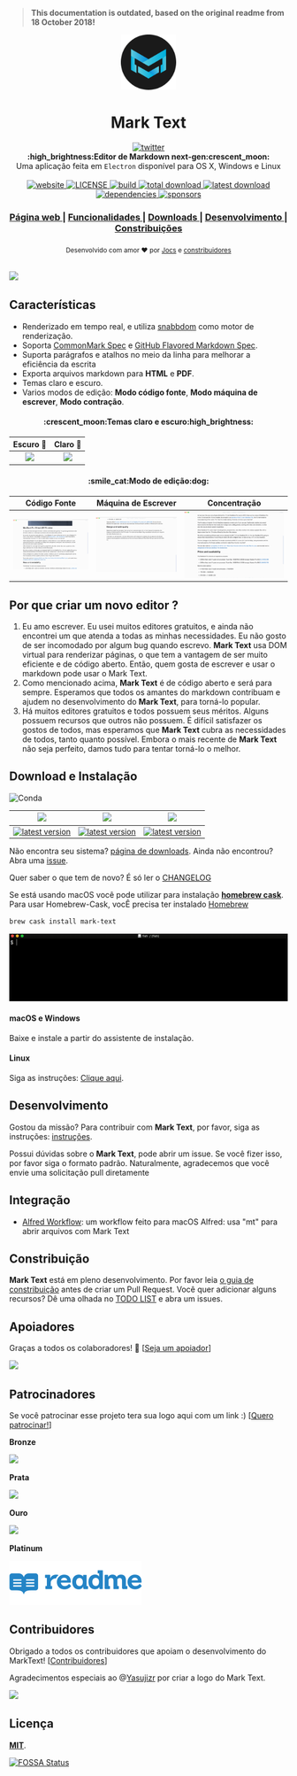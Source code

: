 > **This documentation is outdated, based on the original readme from 18 October 2018!**

<p align="center"><img src="../../static/logo-small.png" alt="mark text" width="100" height="100"></p>

<h1 align="center">Mark Text</h1>

<div align="center">
  <a href="https://twitter.com/intent/tweet?via=marktextme&url=https://github.com/marktext/marktext/&text=What%20do%20you%20want%20to%20say%20to%20me?&hashtags=happyMarkText">
    <img src="https://img.shields.io/twitter/url/https/github.com/marktext/marktext.svg?style=for-the-badge" alt="twitter">
  </a>
</div>
<div align="center">
  <strong>:high_brightness:Editor de Markdown next-gen:crescent_moon:</strong>
</div>
<div align="center">
  Uma aplicação feita em <code>Electron</code> disponível para OS X, Windows e Linux
</div>

<br />

<div align="center">
  <!-- Version -->
  <a href="https://marktext.github.io/website">
    <img src="https://badge.fury.io/gh/jocs%2Fmarktext.svg" alt="website">
  </a>
  <!-- License -->
  <a href="https://marktext.github.io/website">
    <img src="https://img.shields.io/github/license/marktext/marktext.svg" alt="LICENSE">
  </a>
  <!-- Build Status -->
  <a href="https://marktext.github.io/website">
    <img src="https://travis-ci.org/marktext/marktext.svg?branch=master" alt="build">
  </a>
  <!-- Downloads total -->
  <a href="https://marktext.github.io/website">
    <img src="https://img.shields.io/github/downloads/marktext/marktext/total.svg" alt="total download">
  </a>
  <!-- Downloads latest release -->
  <a href="https://marktext.github.io/website">
    <img src="https://img.shields.io/github/downloads/marktext/marktext/v0.15.1/total.svg" alt="latest download">
  </a>
  <!-- deps -->
  <a href="https://marktext.github.io/website">
    <img src="https://img.shields.io/hackage-deps/v/lens.svg" alt="dependencies">
  </a>
  <!-- sponsors -->
  <a href="https://opencollective.com/marktext">
    <img src="https://opencollective.com/marktext/tiers/silver-sponsors/badge.svg?label=SilverSponsors&color=brightgreen" alt="sponsors">
  </a>
</div>

<div align="center">
  <h3>
    <a href="https://marktext.github.io/website">
      Página web
    </a>
    <span> | </span>
    <a href="https://github.com/marktext/marktext#features">
      Funcionalidades
    </a>
    <span> | </span>
    <a href="https://github.com/marktext/marktext#download-and-install">
      Downloads
    </a>
    <span> | </span>
    <a href="https://github.com/marktext/marktext#development">
      Desenvolvimento
    </a>
    <span> | </span>
    <a href="https://github.com/marktext/marktext#contribution">
      Constribuições
    </a>
  </h3>
</div>

<div align="center">
  <sub>Desenvolvido com amor ❤︎ por
    <a href="https://github.com/Jocs">Jocs</a> e
    <a href="https://github.com/marktext/marktext/graphs/contributors">
      constribuidores
    </a>
  </sub>
</div>

<br />

![](../../docs/marktext.gif)

## Características

- Renderizado em tempo real, e utiliza [snabbdom](https://github.com/snabbdom/snabbdom) como motor de renderização.
- Soporta [CommonMark Spec](https://spec.commonmark.org/0.29/) e [GitHub Flavored Markdown Spec](https://github.github.com/gfm/).
- Suporta parágrafos e atalhos no meio da linha para melhorar a eficiência da escrita
- Exporta arquivos markdown para **HTML** e **PDF**.
- Temas claro e escuro.
- Varios modos de edição: **Modo código fonte**, **Modo máquina de escrever**, **Modo contração**.

<h4 align="center">:crescent_moon:Temas claro e escuro:high_brightness:</h4>

| Escuro :crescent_moon:                                               | Claro :high_brightness:                                             |
|:------------------------------------------------------------------:|:-------------------------------------------------------------------:|
| ![](../../docs/dark.jpg) | ![](../../docs/light.jpg) |

<h4 align="center">:smile_cat:Modo de edição:dog:</h4>

| Código Fonte                                                          | Máquina de Escrever                                                               | Concentração                                                               |
|:--------------------------------------------------------------------:|:------------------------------------------------------------------------:|:-------------------------------------------------------------------:|
| ![](../../docs/source.gif) | ![](../../docs/typewriter.gif) | ![](../../docs/focus.gif) |

## Por que criar um novo editor ?

1. Eu amo escrever. Eu usei muitos editores gratuitos, e ainda não encontrei um que atenda a todas as minhas necessidades. Eu não gosto de ser incomodado por algum bug quando escrevo. **Mark Text** usa DOM virtual para renderizar páginas, o que tem a vantagem de ser muito eficiente e de código aberto. Então, quem gosta de escrever e usar o markdown pode usar o Mark Text.
2. Como mencionado acima, **Mark Text** é de código aberto e será para sempre.
Esperamos que todos os amantes do markdown contribuam e ajudem no desenvolvimento do **Mark Text**, para torná-lo popular.
3. Há muitos editores gratuitos e todos possuem seus méritos. Alguns possuem recursos que outros não possuem. É difícil satisfazer os gostos de todos, mas esperamos que **Mark Text** cubra as necessidades de todos, tanto quanto possível. Embora o mais recente de **Mark Text** não seja perfeito, damos tudo para tentar torná-lo o melhor.

## Download e Instalação

![Conda](https://img.shields.io/conda/pn/conda-forge/python.svg?style=for-the-badge)

| ![]( https://github.com/ryanoasis/nerd-fonts/wiki/screenshots/v1.0.x/mac-pass-sm.png)                                                                                                             | ![]( https://github.com/ryanoasis/nerd-fonts/wiki/screenshots/v1.0.x/windows-pass-sm.png)                                                                                                                     | ![]( https://github.com/ryanoasis/nerd-fonts/wiki/screenshots/v1.0.x/linux-pass-sm.png)                                                                                                                                   |
|:-------------------------------------------------------------------------------------------------------------------------------------------------------------------------------------------------:|:-------------------------------------------------------------------------------------------------------------------------------------------------------------------------------------------------------------:|:-------------------------------------------------------------------------------------------------------------------------------------------------------------------------------------------------------------------------:|
| [![latest version](https://img.shields.io/github/downloads/marktext/marktext/latest/marktext-0.15.1.dmg.svg)](https://github.com/marktext/marktext/releases/download/v0.15.1/marktext-0.15.1.dmg) | [![latest version](https://img.shields.io/github/downloads/marktext/marktext/latest/marktext-setup-0.15.1.exe.svg)](https://github.com/marktext/marktext/releases/download/v0.15.1/marktext-setup-0.15.1.exe) | [![latest version](https://img.shields.io/github/downloads/marktext/marktext/latest/marktext-0.15.1-x86_64.AppImage.svg)](https://github.com/marktext/marktext/releases/download/v0.15.1/marktext-0.15.1-x86_64.AppImage) |

Não encontra seu sistema? [página de downloads](https://github.com/marktext/marktext/releases). Ainda não encontrou? Abra uma [issue](https://github.com/marktext/marktext/issues).

Quer saber o que tem de novo? É só ler o [CHANGELOG](../../.github/CHANGELOG.md)

Se está usando macOS você pode utilizar para instalação [**homebrew cask**](https://github.com/caskroom/homebrew-cask). Para usar Homebrew-Cask, vocÊ precisa ter instalado [Homebrew](https://brew.sh/)
```bash
brew cask install mark-text
```

![](../../docs/brew-cask.gif)

#### macOS e Windows

Baixe e instale a partir do assistente de instalação.

#### Linux

Siga as instruções: [Clique aqui](../../docs/LINUX.md).

## Desenvolvimento

Gostou da missão? Para contribuir com **Mark Text**, por favor, siga as instruções: [instruções](../../.github/CONTRIBUTING.md#build-instructions).

Possui dúvidas sobre o **Mark Text**, pode abrir um issue. Se você fizer isso, por favor siga o formato padrão. Naturalmente, agradecemos que você envie uma solicitação pull diretamente

## Integração
- [Alfred Workflow](http://www.packal.org/workflow/mark-text): um workflow feito para macOS Alfred: usa "mt" para abrir arquivos com Mark Text

## Constribuição

**Mark Text** está em pleno desenvolvimento. Por favor leia [o guia de constribuição](../../.github/CONTRIBUTING.md) antes de criar um Pull Request. Você quer adicionar alguns recursos? Dê uma olhada no [TODO LIST](../../.github/TODOLIST.md) e abra um issues.

## Apoiadores

Graças a todos os colaboradores! 🙏 [[Seja um apoiador](https://opencollective.com/marktext#backers)]

<a href="https://opencollective.com/marktext#backers" target="_blank"><img src="https://opencollective.com/marktext/tiers/backer.svg?avatarHeight=36" /></a>

## Patrocinadores

Se você patrocinar esse projeto tera sua logo aqui com um link :) [[Quero patrocinar!](https://opencollective.com/marktext#silver-sponsors)]

**Bronze**

<a href="https://opencollective.com/marktext#platinum-sponsors">
  <img src="https://opencollective.com/marktext/tiers/bronze-sponsors.svg?avatarHeight=36&width=600">
</a>

**Prata**

<a href="https://opencollective.com/marktext#platinum-sponsors">
  <img src="https://opencollective.com/marktext/tiers/silver-sponsors.svg?avatarHeight=36&width=600">
</a>

**Ouro**

<a href="https://opencollective.com/marktext#platinum-sponsors">
  <img src="https://opencollective.com/marktext/tiers/gold-sponsors.svg?avatarHeight=36&width=600">
</a>

**Platinum**

<a href="https://readme.io" target="_blank"><img src="../../docs/sponsor/readme.png" /></a>


## Contribuidores

Obrigado a todos os contribuidores que apoiam o desenvolvimento do  MarkText! [[Contribuidores](https://github.com/marktext/marktext/graphs/contributors)]

Agradecimentos especiais ao  @[Yasujizr](https://github.com/Yasujizr) por criar a logo do Mark Text.

<a href="https://github.com/marktext/marktext/graphs/contributors"><img src="https://opencollective.com/marktext/contributors.svg?width=890" /></a>

## Licença

[**MIT**](../../LICENSE).

[![FOSSA Status](https://app.fossa.io/api/projects/git%2Bgithub.com%2Fmarktext%2Fmarktext.svg?type=large)](https://app.fossa.io/projects/git%2Bgithub.com%2Fmarktext%2Fmarktext?ref=badge_large)
